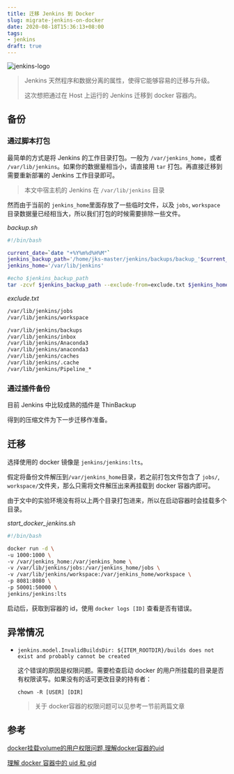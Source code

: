 ```yaml
---
title: 迁移 Jenkins 到 Docker
slug: migrate-jenkins-on-docker
date: 2020-08-18T15:36:13+08:00
tags: 
- jenkins
draft: true
---
```


![jenkins-logo](https://blog-1252790741.cos.ap-shanghai.myqcloud.com/uPic/logo-jenkins.png)

> Jenkins 天然程序和数据分离的属性，使得它能够容易的迁移与升级。
>
> 这次想把通过在 Host 上运行的 Jenkins 迁移到 docker 容器内。

## 备份

### 通过脚本打包

最简单的方式是将 Jenkins 的工作目录打包。一般为 `/var/jenkins_home`，或者 `/var/lib/jenkins`。如果你的数据量相当小，请直接用 `tar` 打包。再直接迁移到需要重新部署的 Jenkins 工作目录即可。

> 本文中宿主机的 Jenkins 在 `/var/lib/jenkins` 目录

然而由于当前的 `jenkins_home`里面存放了一些临时文件，以及 `jobs`, `workspace` 目录数据量已经相当大，所以我们打包的时候需要排除一些文件。

*backup.sh*

```bash
#!/bin/bash

current_date=`date "+%Y%m%d%H%M"`
jenkins_backup_path='/home/jks-master/jenkins/backups/backup_'$current_date'.tar'
jenkins_home='/var/lib/jenkins'

#echo $jenkins_backup_path
tar -zcvf $jenkins_backup_path --exclude-from=exclude.txt $jenkins_home
```

*exclude.txt*

```txt
/var/lib/jenkins/jobs
/var/lib/jenkins/workspace

/var/lib/jenkins/backups
/var/lib/jenkins/inbox
/var/lib/jenkins/Anaconda3
/var/lib/jenkins/anaconda3
/var/lib/jenkins/caches
/var/lib/jenkins/.cache
/var/lib/jenkins/Pipeline_*
```

### 通过插件备份

目前 Jenkins 中比较成熟的插件是 ThinBackup



得到的压缩文件为下一步迁移作准备。

## 迁移

选择使用的 docker 镜像是 `jenkins/jenkins:lts`。

假定将备份文件解压到`/var/jenkins_home`目录，若之前打包文件包含了 `jobs/`, `workspace/`文件夹，那么只需将文件解压出来再挂载到 docker 容器内即可。

由于文中的实验环境没有将以上两个目录打包进来，所以在启动容器时会挂载多个目录。

*start_docker_jenkins.sh*

```bash
#!/bin/bash

docker run -d \
-u 1000:1000 \
-v /var/jenkins_home:/var/jenkins_home \
-v /var/lib/jenkins/jobs:/var/jenkins_home/jobs \
-v /var/lib/jenkins/workspace:/var/jenkins_home/workspace \
-p 8081:8080 \
-p 50001:50000 \
jenkins/jenkins:lts
```

启动后，获取到容器的 id，使用 `docker logs [ID]` 查看是否有错误。

## 异常情况

- `jenkins.model.InvalidBuildsDir: ${ITEM_ROOTDIR}/builds does not exist and probably cannot be created`

  这个错误的原因是权限问题。需要检查启动 docker 的用户所挂载的目录是否有权限读写。如果没有的话可更改目录的持有者：

  `chown -R [USER] [DIR] `

  > 关于 docker容器的权限问题可以见参考一节前两篇文章

## 参考

[docker挂载volume的用户权限问题,理解docker容器的uid](https://www.cnblogs.com/woshimrf/p/understand-docker-uid.html)

[理解 docker 容器中的 uid 和 gid](https://www.cnblogs.com/sparkdev/p/9614164.html)

